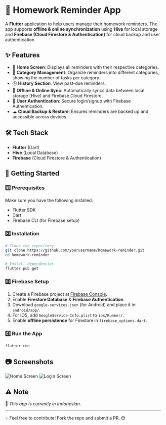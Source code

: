 # 📌 Homework Reminder App

A **Flutter** application to help users manage their homework reminders. The app supports **offline & online synchronization** using **Hive** for local storage and **Firebase (Cloud Firestore & Authentication)** for cloud backup and user authentication.

## ✨ Features

- 📅 **Home Screen**: Displays all reminders with their respective categories.
- 📂 **Category Management**: Organize reminders into different categories, showing the number of tasks per category.
- 🕒 **History Section**: View past-due reminders.
- 🔄 **Offline & Online Sync**: Automatically syncs data between local storage (Hive) and Firebase Cloud Firestore.
- 🔐 **User Authentication**: Secure login/signup with Firebase Authentication.
- ☁ **Cloud Backup & Restore**: Ensures reminders are backed up and accessible across devices.

## 🛠️ Tech Stack

- **Flutter** (Dart)
- **Hive** (Local Database)
- **Firebase** (Cloud Firestore & Authentication)

## 🚀 Getting Started

### 1️⃣ Prerequisites
Make sure you have the following installed:
- Flutter SDK
- Dart
- Firebase CLI (for Firebase setup)

### 2️⃣ Installation
```sh
# Clone the repository
git clone https://github.com/yourusername/homework-reminder.git
cd homework-reminder

# Install dependencies
flutter pub get
```

### 3️⃣ Firebase Setup
1. Create a Firebase project at [Firebase Console](https://console.firebase.google.com/).
2. Enable **Firestore Database** & **Firebase Authentication**.
3. Download `google-services.json` (for Android) and place it in `android/app/`.
4. For iOS, add `GoogleService-Info.plist` to `ios/Runner/`.
5. Enable **offline persistence** for Firestore in `firebase_options.dart`.

### 4️⃣ Run the App
```sh
flutter run
```

## 📷 Screenshots

![Home Screen](https://via.placeholder.com/600x300?text=Home+Screen)
![Login Screen](https://via.placeholder.com/600x300?text=Login+Screen)

## ⚠️ Note
🚧 *This app is currently in Indonesian.*

---
💡 Feel free to contribute! Fork the repo and submit a PR. 😊

